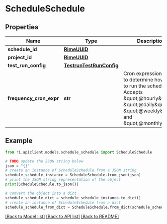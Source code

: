 # ScheduleSchedule


## Properties

Name | Type | Description | Notes
------------ | ------------- | ------------- | -------------
**schedule_id** | [**RimeUUID**](RimeUUID.md) |  | [optional] 
**project_id** | [**RimeUUID**](RimeUUID.md) |  | [optional] 
**test_run_config** | [**TestrunTestRunConfig**](TestrunTestRunConfig.md) |  | [optional] 
**frequency_cron_expr** | **str** | Cron expression used to determine how often to run the schedule. Accepts \&quot;@hourly\&quot;, \&quot;@daily\&quot;, \&quot;@weekly\&quot;, and \&quot;@monthly\&quot;. | [optional] 

## Example

```python
from ri.apiclient.models.schedule_schedule import ScheduleSchedule

# TODO update the JSON string below
json = "{}"
# create an instance of ScheduleSchedule from a JSON string
schedule_schedule_instance = ScheduleSchedule.from_json(json)
# print the JSON string representation of the object
print(ScheduleSchedule.to_json())

# convert the object into a dict
schedule_schedule_dict = schedule_schedule_instance.to_dict()
# create an instance of ScheduleSchedule from a dict
schedule_schedule_from_dict = ScheduleSchedule.from_dict(schedule_schedule_dict)
```
[[Back to Model list]](../README.md#documentation-for-models) [[Back to API list]](../README.md#documentation-for-api-endpoints) [[Back to README]](../README.md)

